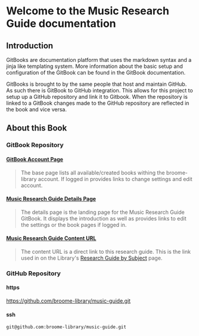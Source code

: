 # Welcome to the Music Research Guide documentation

## Introduction

GitBooks are documentation platform that uses the markdown syntax and a jinja like templating system.  More information about the basic setup and configuration of the GitBook can be found in the GitBook documentation.  

GitBooks is brought to by the same people that host and maintain GitHub.  As such there is GitBook to GitHub integration.  This allows for this project to setup up a GitHub repository and link it to Gitbook.  When the repository is linked to a GitBook changes made to the GitHub repository are reflected in the book and vice versa.

## About this Book

### GitBook Repository

#### [GitBook Account Page](https://www.gitbook.com/@broome-library)
> The base page lists all available/created books withing the broome-library account.  If logged in provides links to change settings and edit account.

#### [Music Research Guide Details Page](https://www.gitbook.com/book/broome-library/music-guide/details)
> The details page is the landing page for the Music Research Guide GitBook.  It displays the introduction as well as provides links to edit the settings or the book pages if logged in.

#### [Music Research Guide Content URL](https://broome-library.gitbooks.io/music-guide/content)
> The content URL is a direct link to this research guide. This is the link used in on the Library's [Research Guide by Subject](https://library.csuci.edu/research/dbases-subject.htm) page.

### GitHub Repository

#### https
https://github.com/broome-library/music-guide.git

#### ssh
```git@github.com:broome-library/music-guide.git```
